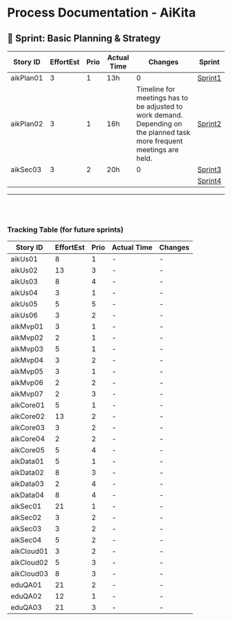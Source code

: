 # Process Documentation - AiKita

## 🏃 Sprint: Basic Planning & Strategy
| Story ID  | EffortEst | Prio | Actual Time | Changes | Sprint |
|-----------|-----------|------|-------------|---------|--------|
| aikPlan01 | 3         | 1    | 13h          | 0       |   [Sprint1](https://github.com/riosarah/AiKita.Planning/blob/main/syp/sprints_overview.md#calendar-sprint-1)   |
| aikPlan02 | 3         | 1    | 16h          | Timeline for meetings has to be adjusted to work demand. Depending on the planned task more frequent meetings are held. |  [Sprint2](https://github.com/riosarah/AiKita.Planning/blob/main/syp/sprints_overview.md#calendar-sprint-2)   |
| aikSec03 |     3     |  2  |      20h     |    0    |   [Sprint3](https://github.com/riosarah/AiKita.Planning/blob/main/syp/sprints_overview.md#calendar-sprint-3)   |
|  |          |    |           |        |   [Sprint4](https://github.com/riosarah/AiKita.Planning/blob/main/syp/sprints_overview.md#calendar-sprint-4)   |


---

 

</br></br>
### Tracking Table (for future sprints)
| Story ID  | EffortEst | Prio | Actual Time | Changes |
|-----------|-----------|------|-------------|---------|
| aikUs01   | 8         | 1    | -           | -       |
| aikUs02   | 13         | 3    | -           | -       |
| aikUs03   | 8         | 4    | -           | -       |
| aikUs04   | 3         | 1    | -           | -       |
| aikUs05   | 5         | 5    | -           | -       |
| aikUs06   | 3         | 2    | -           | -       |
| aikMvp01  | 3         | 1    | -           | -       |
| aikMvp02  | 2         | 1    | -           | -       |
| aikMvp03  | 5         | 1    | -           | -       |
| aikMvp04  | 3         | 2    | -           | -       |
| aikMvp05  | 3         | 1    | -           | -       |
| aikMvp06  | 2         | 2    | -           | -       |
| aikMvp07  | 2         | 3    | -           | -       |
| aikCore01 | 5         | 1    | -           | -       |
| aikCore02 | 13         | 2    | -           | -       |
| aikCore03 | 3         | 2    | -           | -       |
| aikCore04 | 2         | 2    | -           | -       |
| aikCore05 | 5         | 4    | -           | -       |
| aikData01 | 5         | 1    | -           | -       |
| aikData02 | 8         | 3    | -           | -       |
| aikData03 | 2         | 4    | -           | -       |
| aikData04 | 8         | 4    | -           | -       |
| aikSec01  | 21         | 1    | -           | -       |
| aikSec02  | 3         | 2    | -           | -       |
| aikSec03  | 3         | 2    | -           | -       |
| aikSec04  | 5         | 2    | -           | -       |
| aikCloud01| 3         | 2    | -           | -       |
| aikCloud02| 5         | 3    | -           | -       |
| aikCloud03| 8         | 3    | -           | -       |
| eduQA01   | 21        | 2    | -           | -       |
| eduQA02   | 12        | 1    | -           | -       |
| eduQA03   | 21         | 3    | -           | -       |
